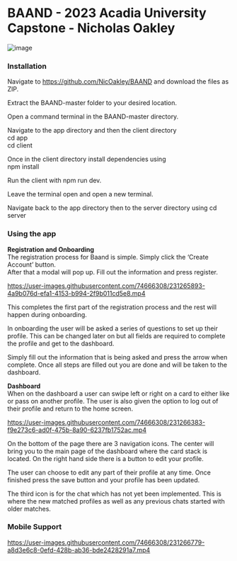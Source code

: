# BAAND - 2023 Acadia University Capstone - Nicholas Oakley  
  
![image](https://user-images.githubusercontent.com/74666308/231267180-e2fd485b-be7b-42ce-9193-89fa607ff399.png)
  
### Installation

Navigate to https://github.com/NicOakley/BAAND and download the files as ZIP.  
  
Extract the BAAND-master folder to your desired location.  
  
Open a command terminal in the BAAND-master directory.  
  
Navigate to the app directory and then the client directory  
cd app  
cd client  
  
Once in the client directory install dependencies using  
npm install  
  
Run the client with npm run dev.  
  
Leave the terminal open and open a new terminal.  
  
Navigate back to the app directory then to the server directory using cd server  
  
  
### Using the app

**Registration and Onboarding**  
The registration process for Baand is simple. Simply click the ‘Create Account’ button.  
After that a modal will pop up. Fill out the information and press register.
  

https://user-images.githubusercontent.com/74666308/231265893-4a9b076d-efa1-4153-b994-2f9b011cd5e8.mp4


  
This completes the first part of the registration process and the rest will happen during onboarding.
  
  
In onboarding the user will be asked a series of questions to set up their profile. This can be changed later on but all fields are   required to complete the profile and get to the dashboard.  
  


Simply fill out the information that is being asked and press the arrow when complete. Once all steps are filled out you are done and   will be taken to the dashboard.  
  

**Dashboard**  
When on the dashboard a user can swipe left or right on a card to either like or pass on another profile. The user is also given the   option to log out of their profile and return to the home screen.   
  


https://user-images.githubusercontent.com/74666308/231266383-f9e273c6-ad0f-475b-8a90-6237fb1752ac.mp4


  
  
On the bottom of the page there are 3 navigation icons. The center will bring you to the main page of the dashboard where the card stack is located. On the right hand side there is a button to edit your profile.  

The user can choose to edit any part of their profile at any time. Once finished press the save button and your profile has been updated.  

The third icon is for the chat which has not yet been implemented. This is where the new matched profiles as well as any previous chats started with older matches.  
  
### Mobile Support
  
  
https://user-images.githubusercontent.com/74666308/231266779-a8d3e6c8-0efd-428b-ab36-bde2428291a7.mp4
  
  
